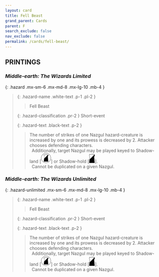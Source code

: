 ```yaml
---
layout: card
title: Fell Beast
grand_parent: Cards
parent: F
search_exclude: false
nav_exclude: false
permalink: /cards/fell-beast/
---
```


## PRINTINGS


### _Middle-earth: The Wizards Limited_

{: .hazard .mx-sm-6 .mx-md-8 .mx-lg-10 .mb-4 }
> {: .hazard-name .white-text .p-1 .pl-2 }
> > <div class="hazard-mp"></div>
> > <div class="card-name">Fell Beast</div>
>
> {: .hazard-classification .pr-2 }
> Short-event
>
> {: .hazard-text .black-text .p-2 }
> > The number of strikes of one Nazgul hazard-creature is increased by one and its prowess is decreased by 2. Attacker chooses defending characters. <br>&ensp;Additionally, target Nazgul may be played keyed to Shadow-land \[![](/assets/images/shadow-land.svg)] or Shadow-hold \[![](/assets/images/shadow-hold.svg)]. <br>&ensp;Cannot be duplicated on a given Nazgul. 
>

### _Middle-earth: The Wizards Unlimited_

{: .hazard-unlimited .mx-sm-6 .mx-md-8 .mx-lg-10 .mb-4 }
> {: .hazard-name .white-text .p-1 .pl-2 }
> > <div class="hazard-mp"></div>
> > <div class="card-name">Fell Beast</div>
>
> {: .hazard-classification .pr-2 }
> Short-event
>
> {: .hazard-text .black-text .p-2 }
> > The number of strikes of one Nazgul hazard-creature is increased by one and its prowess is decreased by 2. Attacker chooses defending characters. <br>&ensp;Additionally, target Nazgul may be played keyed to Shadow-land \[![](/assets/images/shadow-land.svg)] or Shadow-hold \[![](/assets/images/shadow-hold.svg)]. <br>&ensp;Cannot be duplicated on a given Nazgul. 
>
